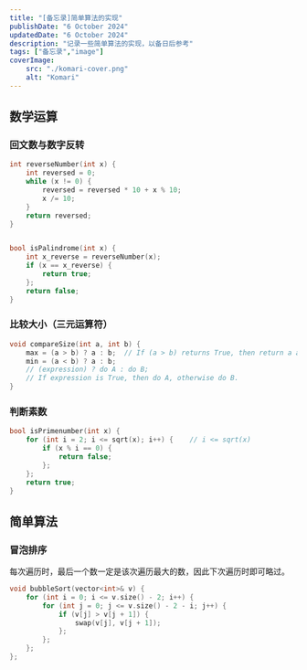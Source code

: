 ```yaml
---
title: "[备忘录]简单算法的实现"
publishDate: "6 October 2024"
updatedDate: "6 October 2024"
description: "记录一些简单算法的实现，以备日后参考"
tags: ["备忘录","image"]
coverImage:
    src: "./komari-cover.png"
    alt: "Komari"
---
```


## 数学运算

### 回文数与数字反转

``` c++ title = "palindrome number"
int reverseNumber(int x) {
    int reversed = 0;
    while (x != 0) {
        reversed = reversed * 10 + x % 10;
        x /= 10;
    }
    return reversed;
}


bool isPalindrome(int x) {
    int x_reverse = reverseNumber(x);
    if (x == x_reverse) {
        return true;
    };
    return false;
}
```

### 比较大小（三元运算符）

``` c++ title = "compare size"
void compareSize(int a, int b) {
    max = (a > b) ? a : b;  // If (a > b) returns True, then return a as value.
    min = (a < b) ? a : b;
    // (expression) ? do A : do B;
    // If expression is True, then do A, otherwise do B.
}

```

### 判断素数

``` c++ title = "isPrimenumber"
bool isPrimenumber(int x) {
    for (int i = 2; i <= sqrt(x); i++) {    // i <= sqrt(x)
        if (x % i == 0) {
            return false;
        };
    };
    return true;
}
```

## 简单算法

### 冒泡排序

每次遍历时，最后一个数一定是该次遍历最大的数，因此下次遍历时即可略过。

```c++ title = "bubble sort"
void bubbleSort(vector<int>& v) {
    for (int i = 0; i <= v.size() - 2; i++) {
        for (int j = 0; j <= v.size() - 2 - i; j++) {
            if (v[j] > v[j + 1]) {
                swap(v[j], v[j + 1]);
            };
        };
    };
};

```
